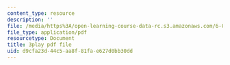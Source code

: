 ```yaml
---
content_type: resource
description: ''
file: /media/https%3A/open-learning-course-data-rc.s3.amazonaws.com/6-042j-mathematics-for-computer-science-fall-2010/d9cfa23d44c5aa8f81fae627d0bb30dd_pNt5Ll6hGqo.pdf
file_type: application/pdf
resourcetype: Document
title: 3play pdf file
uid: d9cfa23d-44c5-aa8f-81fa-e627d0bb30dd
---
```

